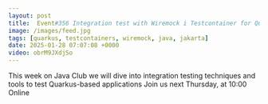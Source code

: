 ```yaml
---
layout: post
title:  Event#356 Integration test with Wiremock i Testcontainer for Quarkuss app by Pavlo Chornyi
image: /images/feed.jpg
tags: [quarkus, testcontainers, wiremock, java, jakarta]
date: 2025-01-28 07:07:08 +0000
video: obrM9JXdjSo
---
```


This week on Java Club we will dive into integration testing techniques and tools to test Quarkus-based applications
Join us next Thursday, at 10:00 Online
